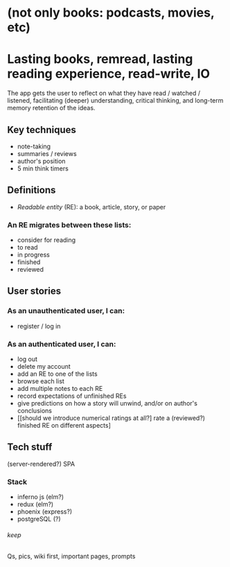 # (not only books: podcasts, movies, etc)

# Lasting books, remread, lasting reading experience, read-write, IO

The app gets the user to reflect on what they have read / watched / listened, facilitating (deeper) understanding, critical thinking, and long-term memory retention of the ideas.

## Key techniques
 - note-taking
 - summaries / reviews
 - author's position
 - 5 min think timers

## Definitions
 - *Readable entity* (RE): a book, article, story, or paper

### An RE migrates between these lists:
 - consider for reading
 - to read
 - in progress
 - finished
 - reviewed

## User stories
### As an unauthenticated user, I can:
 - register / log in
### As an authenticated user, I can:
 - log out
 - delete my account
 - add an RE to one of the lists
 - browse each list
 - add multiple notes to each RE
 - record expectations of unfinished REs
 - give predictions on how a story will unwind, and/or on author's conclusions
 - [[should we introduce numerical ratings at all?] rate a (reviewed?) finished RE on different aspects]

## Tech stuff
(server-rendered?) SPA
### Stack
 - inferno js (elm?)
 - redux (elm?)
 - phoenix (express?)
 - postgreSQL (?)

###### keep
Qs, pics, wiki first, important pages, prompts
